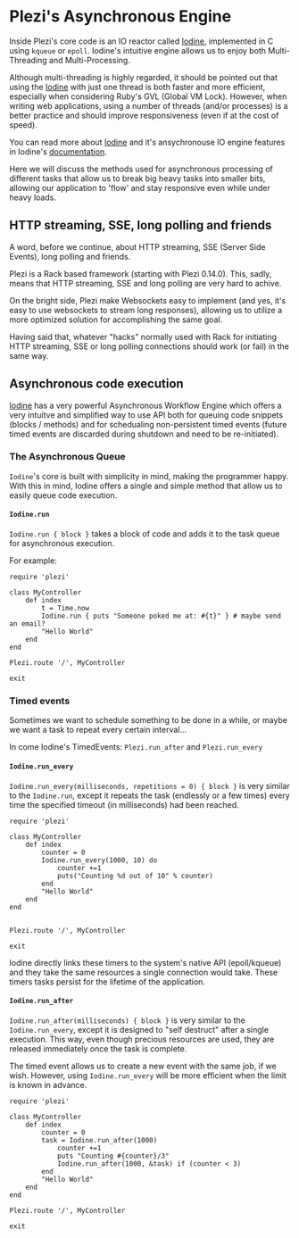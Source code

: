 # Plezi&#39;s Asynchronous Engine

Inside Plezi's core code is an IO reactor called [Iodine](https://github.com/boazsegev/iodine), implemented in C using `kqueue` or `epoll`. Iodine's intuitive engine allows us to enjoy both Multi-Threading and Multi-Processing.

Although multi-threading is highly regarded, it should be pointed out that using the [Iodine](https://github.com/boazsegev/iodine) with just one thread is both faster and more efficient, especially when considering Ruby's GVL (Global VM Lock). However, when writing web applications, using a number of threads (and/or processes) is a better practice and should improve responsiveness (even if at the cost of speed).

You can read more about [Iodine](https://github.com/boazsegev/iodine) and it's ansychronouse IO engine features in Iodine's [documentation](http://www.rubydoc.info/github/boazsegev/iodine/master).

Here we will discuss the methods used for asynchronous processing of different tasks that allow us to break big heavy tasks into smaller bits, allowing our application to 'flow' and stay responsive even while under heavy loads.

## HTTP streaming, SSE, long polling and friends

A word, before we continue, about HTTP streaming, SSE (Server Side Events), long polling and friends.

Plezi is a Rack based framework (starting with Plezi 0.14.0). This, sadly, means that HTTP streaming, SSE and long polling are very hard to achive.

On the bright side, Plezi make Websockets easy to implement (and yes, it's easy to use websockets to stream long responses), allowing us to utilize a more optimized solution for accomplishing the same goal.

Having said that, whatever "hacks" normally used with Rack for initiating HTTP streaming, SSE or long polling connections should work (or fail) in the same way.

## Asynchronous code execution

[Iodine](https://github.com/boazsegev/iodine) has a very powerful Asynchronous Workflow Engine which offers a very intuitve and simplified way to use API both for queuing code snippets (blocks / methods) and for schedualing non-persistent timed events (future timed events are discarded during shutdown and need to be re-initiated).

### The Asynchronous Queue

`Iodine`'s core is built with simplicity in mind, making the programmer happy. With this in mind, Iodine offers a single and simple method that allow us to easily queue code execution.


#### `Iodine.run`

`Iodine.run { block }` takes a block of code and adds it to the task queue for asynchronous execution.

For example:

    require 'plezi'

    class MyController
        def index
            t = Time.now
            Iodine.run { puts "Someone poked me at: #{t}" } # maybe send an email?
            "Hello World"
        end
    end

    Plezi.route '/', MyController

    exit

### Timed events

Sometimes we want to schedule something to be done in a while, or maybe we want a task to repeat every certain interval...

In come Iodine's TimedEvents: `Plezi.run_after` and `Plezi.run_every`

#### `Iodine.run_every`

`Iodine.run_every(milliseconds, repetitions = 0) { block }` is very similar to the `Iodine.run`, except it repeats the task (endlessly or a few times) every time the specified timeout (in milliseconds) had been reached.

    require 'plezi'

    class MyController
        def index
            counter = 0
            Iodine.run_every(1000, 10) do
                counter +=1
                puts("Counting %d out of 10" % counter)
            end
            "Hello World"
        end
    end


    Plezi.route '/', MyController

    exit

Iodine directly links these timers to the system's native API (epoll/kqueue) and they take the same resources a single connection would take. These timers tasks persist for the lifetime of the application.

#### `Iodine.run_after`

`Iodine.run_after(milliseconds) { block }` is very similar to the `Iodine.run_every`, except it is designed to "self destruct" after a single execution. This way, even though precious resources are used, they are released immediately once the task is complete.

The timed event allows us to create a new event with the same job, if we wish. However, using `Iodine.run_every` will be more efficient when the limit is known in advance.

    require 'plezi'

    class MyController
        def index
            counter = 0
            task = Iodine.run_after(1000)
                counter +=1
                puts "Counting #{counter}/3"
                Iodine.run_after(1000, &task) if (counter < 3)
            end
            "Hello World"
        end
    end

    Plezi.route '/', MyController

    exit
